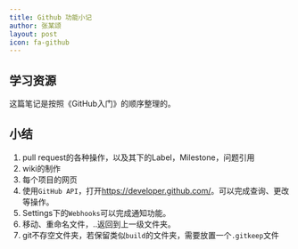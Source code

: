 ```yaml
---
title: Github 功能小记
author: 张某颂
layout: post
icon: fa-github
---
```


## 学习资源

这篇笔记是按照《GitHub入门》的顺序整理的。  

## 小结

1. pull request的各种操作，以及其下的Label，Milestone，问题引用
2. wiki的制作
3. 每个项目的网页
4. 使用`GitHub API`，打开<https://developer.github.com/>。可以完成查询、更改等操作。
5. Settings下的`Webhooks`可以完成通知功能。
6. 移动、重命名文件，..返回到上一级文件夹。
7. git不存空文件夹，若保留类似`build`的文件夹，需要放置一个`.gitkeep`文件

